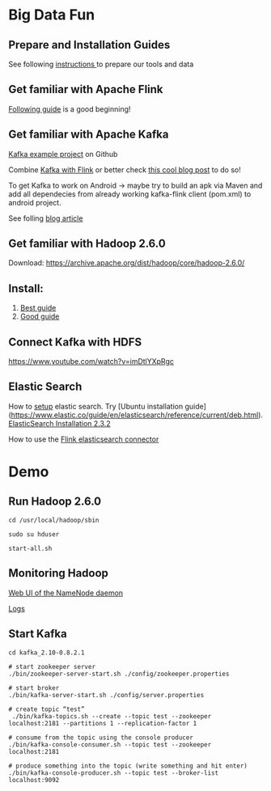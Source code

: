 # Big Data Fun

## Prepare and Installation Guides
See following [instructions ](https://gist.github.com/lidox/ae71fe107792534cc13cd887175dede4) to prepare our tools and data

## Get familiar with Apache Flink

[Following guide](http://dataartisans.github.io/flink-training/) is a good beginning!

## Get familiar with Apache Kafka

[Kafka example project](https://github.com/dataArtisans/kafka-example) on Github

Combine [Kafka with Flink](http://data-artisans.com/kafka-flink-a-practical-how-to) or better check [this cool blog post](https://www.javacodegeeks.com/2016/10/getting-started-apache-flink-kafka.html) to do so!

To get Kafka to work on Android -> maybe try to build an apk via Maven 
and add all dependecies from already working kafka-flink client (pom.xml) to android project.

See folling [blog article](http://www.vogella.com/tutorials/AndroidBuildMaven/article.html)


## Get familiar with Hadoop 2.6.0
Download:
https://archive.apache.org/dist/hadoop/core/hadoop-2.6.0/

## Install:
1. [Best guide](http://www.bogotobogo.com/Hadoop/BigData_hadoop_Install_on_ubuntu_single_node_cluster.php)
2. [Good guide](http://pingax.com/install-hadoop2-6-0-on-ubuntu)

## Connect Kafka with HDFS
https://www.youtube.com/watch?v=imDtlYXpRgc

## Elastic Search 
How to [setup](https://www.elastic.co/guide/en/elasticsearch/reference/current/setup.html) elastic search. Try [Ubuntu installation guide] (https://www.elastic.co/guide/en/elasticsearch/reference/current/deb.html). 
[ElasticSearch Installation 2.3.2](https://www.elastic.co/guide/en/elasticsearch/reference/2.3/_installation.html)

How to use the [Flink elasticsearch connector](https://ci.apache.org/projects/flink/flink-docs-master/dev/connectors/elasticsearch.html)

# Demo
## Run Hadoop 2.6.0
```
cd /usr/local/hadoop/sbin

sudo su hduser

start-all.sh
```

## Monitoring Hadoop
[Web UI of the NameNode daemon](http://localhost:50070)

[Logs](http://localhost:50070/logs/)

## Start Kafka
```
cd kafka_2.10-0.8.2.1

# start zookeeper server
./bin/zookeeper-server-start.sh ./config/zookeeper.properties

# start broker
./bin/kafka-server-start.sh ./config/server.properties 

# create topic “test”
 ./bin/kafka-topics.sh --create --topic test --zookeeper localhost:2181 --partitions 1 --replication-factor 1

# consume from the topic using the console producer
./bin/kafka-console-consumer.sh --topic test --zookeeper localhost:2181

# produce something into the topic (write something and hit enter)
./bin/kafka-console-producer.sh --topic test --broker-list localhost:9092
```

